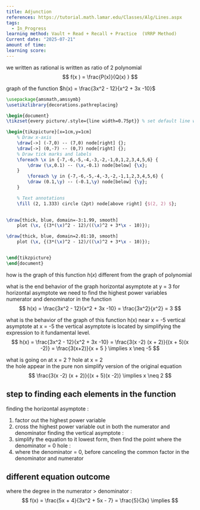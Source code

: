 ```yaml
---
title: Adjunction
references: https://tutorial.math.lamar.edu/Classes/Alg/Lines.aspx
tags:
  - In_Progress
learning method: Vault + Read + Recall + Practice  (VRRP Method)
Current date: "2025-07-21"
amount of time: 
learning score:
---
```


we written as rational is written as ratio of 2 polynomial 
$$
f(x ) = \frac{P(x)}{Q(x) }  
$$

graph of the function $h(x) = \frac{3x^2 - 12}{x^2 + 3x  -10}$ 

```tikz
\usepackage{amsmath,amssymb}
\usetikzlibrary{decorations.pathreplacing}

\begin{document}
\tikzset{every picture/.style={line width=0.75pt}} % set default line width

\begin{tikzpicture}[x=1cm,y=1cm]
    % Draw x-axis
    \draw[->] (-7,0) -- (7,0) node[right] {};
    \draw[->] (0,-7) -- (0,7) node[right] {};
    % Draw tick marks and labels
    \foreach \x in {-7,-6,-5,-4,-3,-2,-1,0,1,2,3,4,5,6} {
        \draw (\x,0.1) -- (\x,-0.1) node[below] {\x};
    }
        \foreach \y in {-7,-6,-5,-4,-3,-2,-1,1,2,3,4,5,6} {
        \draw (0.1,\y) -- (-0.1,\y) node[below] {\y};
    }

    % Text annotations  
    \fill (2, 1.333) circle (2pt) node[above right] {$(2, 2) $};
   

\draw[thick, blue, domain=-3:1.99, smooth] 
    plot (\x, {(3*(\x)^2 - 12)/((\x)^2 + 3*\x - 10)});

\draw[thick, blue, domain=2.01:10, smooth] 
    plot (\x, {(3*(\x)^2 - 12)/((\x)^2 + 3*\x - 10)});


\end{tikzpicture}
\end{document}
``` 

how is the graph of this function $h(x)$ different from the graph of polynomial 

what is the end behavior of the graph 
horizontal asymptote at y = 3
for horizontal asymptote we need to find the highest power variables numerator and denominator in the function 
$$
h(x)  =   \frac{3x^2 - 12}{x^2 + 3x  -10}   = \frac{3x^2}{x^2}  = 3 
$$

what is the behavior of the graph of this function h(x) near  x = -5 
vertical asymptote  at x = -5 
the vertical asymptote is located by simplifying the expression to it fundamental level. 
$$
  h(x) = \frac{3x^2 - 12}{x^2 + 3x  -10} = \frac{3(x -2) (x  + 2)}{(x + 5)(x  -2)}    =  \frac{3(x+2)}{x + 5 } \implies  x \neq -5
$$

what is going on at x = 2  ? hole at x = 2   
the hole appear in the pure non simplify version of the original equation 
$$
\frac{3(x -2) (x  + 2)}{(x + 5)(x  -2)}  \implies x  \neq 2 
$$



## step to finding each elements in the function 

finding the horizontal asymptote : 
1. factor out the highest power variable 
2. cross the highest power variable out in both the numerator and denominator 
finding the vertical asymptote : 
3. simplify the equation to it lowest form, then find the point where the denominator = 0 
hole : 
4. where the denominator = 0, before  canceling the common factor in the denominator and numerator



## different equation outcome 
where the degree in the numerator > denominator : 
$$
f(x) =  \frac{5x + 4}{3x^2 + 5x  - 7}  = \frac{5}{3x} \implies 
$$